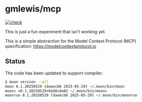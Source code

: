 # gmlewis/mcp
[![check](https://github.com/gmlewis/moonbit-mcp/actions/workflows/check.yml/badge.svg)](https://github.com/gmlewis/moonbit-mcp/actions/workflows/check.yml)

This is just a fun experiment that isn't working yet.

This is a simple abstraction for the Model Context Protocol (MCP) specification:
https://modelcontextprotocol.io

## Status

The code has been updated to support compiler:

```bash
$ moon version --all
moon 0.1.20250529 (daaecb6 2025-05-29) ~/.moon/bin/moon
moonc v0.1.20250529+8a98c8e02 ~/.moon/bin/moonc
moonrun 0.1.20250529 (daaecb6 2025-05-29) ~/.moon/bin/moonrun
```
